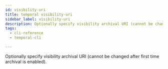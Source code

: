 ```yaml
---
id: visibility-uri
title: temporal visibility-uri
sidebar_label: visibility-uri
description: Optionally specify visibility archival URI (cannot be changed after first time archival is enabled).
tags:
  - cli-reference
  - temporal-cli

---
```


Optionally specify visibility archival URI (cannot be changed after first time archival is enabled).
